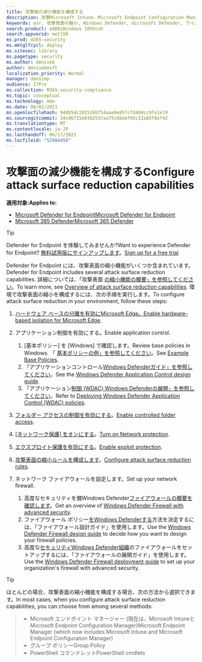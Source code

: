 ```yaml
---
title: 攻撃面の減少機能を構成する
description: 攻撃Microsoft Intune、Microsoft Endpoint Configuration Manager、PowerShell コマンドレット、およびグループ ポリシーを使用して、攻撃表面の縮小を構成します。
keywords: asr, 攻撃表面の縮小, Windows Defender, microsoft Defender, ウイルス対策, av
search.product: eADQiWindows 10XVcnh
search.appverid: met150
ms.prod: m365-security
ms.mktglfcycl: deploy
ms.sitesec: library
ms.pagetype: security
ms.author: deniseb
author: denisebmsft
localization_priority: Normal
manager: dansimp
audience: ITPro
ms.collection: M365-security-compliance
ms.topic: conceptual
ms.technology: mde
ms.date: 06/02/2021
ms.openlocfilehash: 948b5dc201526bf54aae0e857cfd40dcc9fe1e19
ms.sourcegitcommit: 34c06715e036255faa75c66ebf95c12a85f8ef42
ms.translationtype: MT
ms.contentlocale: ja-JP
ms.lasthandoff: 06/17/2021
ms.locfileid: "52984450"
---
```

# <a name="configure-attack-surface-reduction-capabilities"></a><span data-ttu-id="ea4db-104">攻撃面の減少機能を構成する</span><span class="sxs-lookup"><span data-stu-id="ea4db-104">Configure attack surface reduction capabilities</span></span>

<span data-ttu-id="ea4db-105">**適用対象:**</span><span class="sxs-lookup"><span data-stu-id="ea4db-105">**Applies to:**</span></span>

- [<span data-ttu-id="ea4db-106">Microsoft Defender for Endpoint</span><span class="sxs-lookup"><span data-stu-id="ea4db-106">Microsoft Defender for Endpoint</span></span>](https://go.microsoft.com/fwlink/p/?linkid=2154037)
- [<span data-ttu-id="ea4db-107">Microsoft 365 Defender</span><span class="sxs-lookup"><span data-stu-id="ea4db-107">Microsoft 365 Defender</span></span>](https://go.microsoft.com/fwlink/?linkid=2118804)

> [!TIP]
> <span data-ttu-id="ea4db-108">Defender for Endpoint を体験してみませんか?</span><span class="sxs-lookup"><span data-stu-id="ea4db-108">Want to experience Defender for Endpoint?</span></span> <span data-ttu-id="ea4db-109">[無料試用版にサインアップします](https://www.microsoft.com/microsoft-365/windows/microsoft-defender-atp?ocid=docs-wdatp-assignaccess-abovefoldlink)。</span><span class="sxs-lookup"><span data-stu-id="ea4db-109">[Sign up for a free trial](https://www.microsoft.com/microsoft-365/windows/microsoft-defender-atp?ocid=docs-wdatp-assignaccess-abovefoldlink).</span></span>

<span data-ttu-id="ea4db-110">Defender for Endpoint には、攻撃表面の縮小機能がいくつか含まれています。</span><span class="sxs-lookup"><span data-stu-id="ea4db-110">Defender for Endpoint includes several attack surface reduction capabilities.</span></span> <span data-ttu-id="ea4db-111">詳細については、「攻撃表面 [の縮小機能の概要」を参照してください](overview-attack-surface-reduction.md)。</span><span class="sxs-lookup"><span data-stu-id="ea4db-111">To learn more, see [Overview of attack surface reduction capabilities](overview-attack-surface-reduction.md).</span></span> <span data-ttu-id="ea4db-112">環境で攻撃表面の縮小を構成するには、次の手順を実行します。</span><span class="sxs-lookup"><span data-stu-id="ea4db-112">To configure attack surface reduction in your environment, follow these steps:</span></span>

1. <span data-ttu-id="ea4db-113">[ハードウェア ベースの分離を有効にMicrosoft Edge。](/windows/security/threat-protection/microsoft-defender-application-guard/install-md-app-guard)</span><span class="sxs-lookup"><span data-stu-id="ea4db-113">[Enable hardware-based isolation for Microsoft Edge](/windows/security/threat-protection/microsoft-defender-application-guard/install-md-app-guard).</span></span>

2. <span data-ttu-id="ea4db-114">アプリケーション制御を有効にする。</span><span class="sxs-lookup"><span data-stu-id="ea4db-114">Enable application control.</span></span>

   1. <span data-ttu-id="ea4db-115">[基本ポリシー] を [Windows] で確認します。</span><span class="sxs-lookup"><span data-stu-id="ea4db-115">Review base policies in Windows.</span></span> <span data-ttu-id="ea4db-116">「 [基本ポリシーの例」を参照してください](/windows/security/threat-protection/windows-defender-application-control/example-wdac-base-policies)。</span><span class="sxs-lookup"><span data-stu-id="ea4db-116">See [Example Base Policies](/windows/security/threat-protection/windows-defender-application-control/example-wdac-base-policies).</span></span>
   2. <span data-ttu-id="ea4db-117">「アプリケーションコントロール[Windows Defenderガイド」を参照してください](/windows/security/threat-protection/windows-defender-application-control/windows-defender-application-control-design-guide)。</span><span class="sxs-lookup"><span data-stu-id="ea4db-117">See the [Windows Defender Application Control design guide](/windows/security/threat-protection/windows-defender-application-control/windows-defender-application-control-design-guide).</span></span>
   3. <span data-ttu-id="ea4db-118">「アプリケーション[制御 (WDAC) Windows Defenderの展開」を参照してください](/windows/security/threat-protection/windows-defender-application-control/windows-defender-application-control-deployment-guide)。</span><span class="sxs-lookup"><span data-stu-id="ea4db-118">Refer to [Deploying Windows Defender Application Control (WDAC) policies](/windows/security/threat-protection/windows-defender-application-control/windows-defender-application-control-deployment-guide).</span></span>

3. <span data-ttu-id="ea4db-119">[フォルダー アクセスの制御を有効にする](enable-controlled-folders.md)。</span><span class="sxs-lookup"><span data-stu-id="ea4db-119">[Enable controlled folder access](enable-controlled-folders.md).</span></span>

4. <span data-ttu-id="ea4db-120">[[ネットワーク保護] をオンにする](enable-network-protection.md)。</span><span class="sxs-lookup"><span data-stu-id="ea4db-120">[Turn on Network protection](enable-network-protection.md).</span></span>

5. <span data-ttu-id="ea4db-121">[エクスプロイト保護を有効にする](enable-exploit-protection.md)。</span><span class="sxs-lookup"><span data-stu-id="ea4db-121">[Enable exploit protection](enable-exploit-protection.md).</span></span>

6. <span data-ttu-id="ea4db-122">[攻撃表面の縮小ルールを構成します](enable-attack-surface-reduction.md)。</span><span class="sxs-lookup"><span data-stu-id="ea4db-122">[Configure attack surface reduction rules](enable-attack-surface-reduction.md).</span></span>

7. <span data-ttu-id="ea4db-123">ネットワーク ファイアウォールを設定します。</span><span class="sxs-lookup"><span data-stu-id="ea4db-123">Set up your network firewall.</span></span>

   1. <span data-ttu-id="ea4db-124">高度なセキュリティを備Windows Defender[ファイアウォールの概要を確認します](/windows/security/threat-protection/windows-firewall/windows-firewall-with-advanced-security)。</span><span class="sxs-lookup"><span data-stu-id="ea4db-124">Get an overview of [Windows Defender Firewall with advanced security](/windows/security/threat-protection/windows-firewall/windows-firewall-with-advanced-security).</span></span>
   2. <span data-ttu-id="ea4db-125">ファイアウォール ポリシー[をWindows Defenderする](/windows/security/threat-protection/windows-firewall/windows-firewall-with-advanced-security-design-guide)方法を決定するには、「ファイアウォール設計ガイド」を使用します。</span><span class="sxs-lookup"><span data-stu-id="ea4db-125">Use the [Windows Defender Firewall design guide](/windows/security/threat-protection/windows-firewall/windows-firewall-with-advanced-security-design-guide) to decide how you want to design your firewall policies.</span></span>
   3. <span data-ttu-id="ea4db-126">高度な[セキュリティWindows Defender組織](/windows/security/threat-protection/windows-firewall/windows-firewall-with-advanced-security-deployment-guide)のファイアウォールをセットアップするには、「ファイアウォールの展開ガイド」を使用します。</span><span class="sxs-lookup"><span data-stu-id="ea4db-126">Use the [Windows Defender Firewall deployment guide](/windows/security/threat-protection/windows-firewall/windows-firewall-with-advanced-security-deployment-guide) to set up your organization's firewall with advanced security.</span></span>

> [!TIP]
> <span data-ttu-id="ea4db-127">ほとんどの場合、攻撃表面の縮小機能を構成する場合、次の方法から選択できます。</span><span class="sxs-lookup"><span data-stu-id="ea4db-127">In most cases, when you configure attack surface reduction capabilities, you can choose from among several methods:</span></span>

> - <span data-ttu-id="ea4db-128">Microsoft エンドポイント マネージャー (現在は、Microsoft IntuneとMicrosoft Endpoint Configuration Manager)</span><span class="sxs-lookup"><span data-stu-id="ea4db-128">Microsoft Endpoint Manager (which now includes Microsoft Intune and Microsoft Endpoint Configuration Manager)</span></span>
> - <span data-ttu-id="ea4db-129">グループ ポリシー</span><span class="sxs-lookup"><span data-stu-id="ea4db-129">Group Policy</span></span>
> - <span data-ttu-id="ea4db-130">PowerShell コマンドレット</span><span class="sxs-lookup"><span data-stu-id="ea4db-130">PowerShell cmdlets</span></span>

